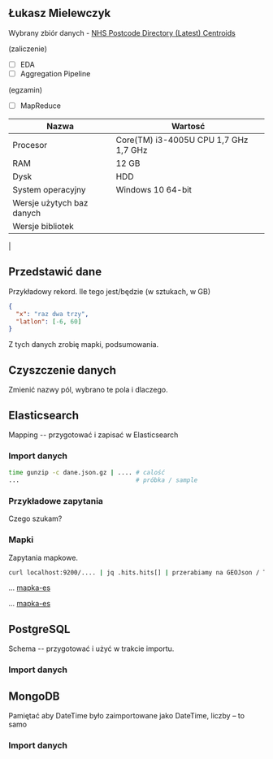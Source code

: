 ## Łukasz Mielewczyk

Wybrany zbiór danych - [NHS Postcode Directory (Latest) Centroids](https://data.gov.uk/dataset/nhs-postcode-directory-latest-centroids)

(zaliczenie)

- [ ] EDA
- [ ] Aggregation Pipeline

(egzamin)

- [ ] MapReduce

| Nazwa | Wartosć    |
|-----------------------|------------|
| Procesor | Core(TM) i3-4005U CPU 1,7 GHz 1,7 GHz |
| RAM | 12 GB |
| Dysk | HDD |
| System operacyjny | Windows 10 64-bit |
| Wersje użytych baz danych | |
| Wersje bibliotek | |

|
## Przedstawić dane

Przykładowy rekord. Ile tego jest/będzie (w sztukach, w GB)

```json
{
  "x": "raz dwa trzy",
  "latlon": [-6, 60]
}
```

Z tych danych zrobię mapki, podsumowania.

## Czyszczenie danych

Zmienić nazwy pól, wybrano te pola i dlaczego.

## Elasticsearch

Mapping -- przygotować i zapisać w Elasticsearch

### Import danych

```sh
time gunzip -c dane.json.gz | .... # calość
...                                # próbka / sample
```

### Przykładowe zapytania

Czego szukam?

### Mapki

Zapytania mapkowe.

```sh
curl localhost:9200/.... | jq .hits.hits[] | przerabiamy na GEOJson / TopoJSON
```

... [mapka-es](mapki-es)

... [mapka-es](https://romety2.github.io/nosql/) 


## PostgreSQL

Schema -- przygotować i użyć w trakcie importu.

### Import danych


## MongoDB

Pamiętać aby DateTime było zaimportowane jako DateTime, liczby – to samo

### Import danych
